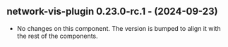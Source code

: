   ## network-vis-plugin 0.23.0-rc.1 - (2024-09-23)
  
  * No changes on this component. The version is bumped to align it
    with the rest of the components.
